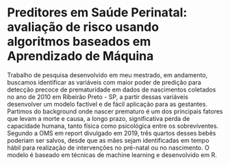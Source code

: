 # Preditores em Saúde Perinatal: avaliação de risco usando algoritmos baseados em Aprendizado de Máquina

Trabalho de pesquisa desenvolvido em meu mestrado, em andamento, buscamos identificar as variáveis com maior poder de predição para detecção precoce de prematuridade em dados de nascimentos coletados no ano de 2010 em Ribeirão Preto - SP, a partir dessas variáveis desenvolver um modelo factível e de fácil aplicação para as gestantes. Partimos do background onde nascer prematuro é um dos principais fatores que levam a morte e causa, a longo prazo, significativa perda de capacidade humana, tanto física como psicológica entre os sobreviventes. Segundo a OMS em report divulgado em 2019, três quartos desses bebês poderiam ser salvos, desde que as mães sejam identificadas em tempo hábil para realização de intervenções no pré-natal ou no nascimento. O modelo é baseado em técnicas de machine learning e desenvolvido em R.


